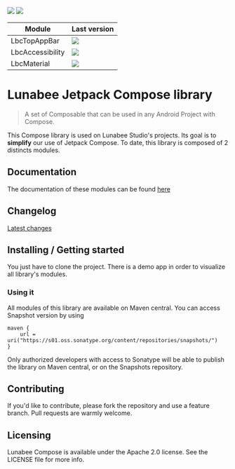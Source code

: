 ![](https://img.shields.io/badge/license-Apache--2.0-informational?style=for-the-badge) ![](https://img.shields.io/badge/minSdk-23-informational?style=for-the-badge)

| Module           | Last version                                                                                            |
|------------------|---------------------------------------------------------------------------------------------------------|
| LbcTopAppBar     | ![](https://img.shields.io/maven-central/v/studio.lunabee.compose/lbctopappbar?style=for-the-badge)     |
| LbcAccessibility | ![](https://img.shields.io/maven-central/v/studio.lunabee.compose/lbcaccessibility?style=for-the-badge) |
| LbcMaterial      | ![](https://img.shields.io/maven-central/v/studio.lunabee.compose/lbcmaterial?style=for-the-badge)      |

# Lunabee Jetpack Compose library

> A set of Composable that can be used in any Android Project with Compose.

This Compose library is used on Lunabee Studio's projects. Its goal is to **simplify** our use of Jetpack Compose.
To date, this library is composed of 2 distincts modules.

## Documentation

The documentation of these modules can be found [here](https://www.notion.so/lunabeestudio/Lunabee-Compose-library-42f4d91d463a4e8492a1a4d3d32a243f)

## Changelog

[Latest changes](CHANGELOG.MD)

## Installing / Getting started

You just have to clone the project. There is a demo app in order to visualize all library's modules.

### Using it

All modules of this library are available on Maven central. You can access Snapshot version by using

```
maven {
    url = uri("https://s01.oss.sonatype.org/content/repositories/snapshots/")
}
```

Only authorized developers with access to Sonatype will be able to publish the library on Maven central, or on the Snapshots repository.

## Contributing

If you'd like to contribute, please fork the repository and use a feature branch. Pull requests are warmly welcome.

## Licensing

Lunabee Compose is available under the Apache 2.0 license. See the LICENSE file for more info.


